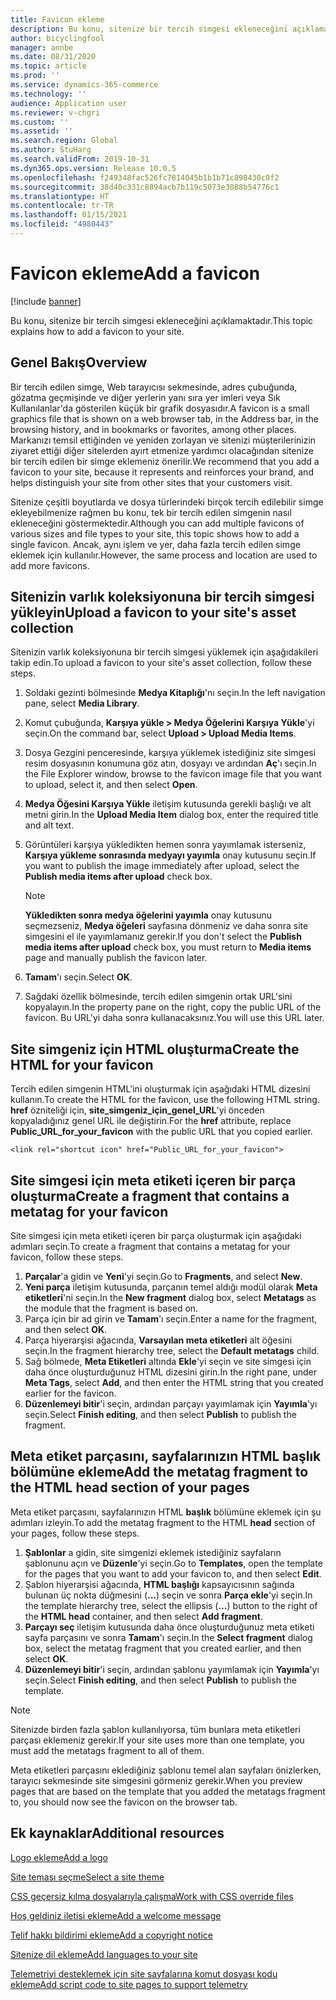 ```yaml
---
title: Favicon ekleme
description: Bu konu, sitenize bir tercih simgesi ekleneceğini açıklamaktadır.
author: bicyclingfool
manager: annbe
ms.date: 08/31/2020
ms.topic: article
ms.prod: ''
ms.service: dynamics-365-commerce
ms.technology: ''
audience: Application user
ms.reviewer: v-chgri
ms.custom: ''
ms.assetid: ''
ms.search.region: Global
ms.author: StuHarg
ms.search.validFrom: 2019-10-31
ms.dyn365.ops.version: Release 10.0.5
ms.openlocfilehash: f249348fac526fc7814045b1b1b71c898430c0f2
ms.sourcegitcommit: 38d40c331c8894acb7b119c5073e3088b54776c1
ms.translationtype: HT
ms.contentlocale: tr-TR
ms.lasthandoff: 01/15/2021
ms.locfileid: "4980443"
---
```

# <a name="add-a-favicon"></a><span data-ttu-id="70abd-103">Favicon ekleme</span><span class="sxs-lookup"><span data-stu-id="70abd-103">Add a favicon</span></span>

[!include [banner](includes/banner.md)]

<span data-ttu-id="70abd-104">Bu konu, sitenize bir tercih simgesi ekleneceğini açıklamaktadır.</span><span class="sxs-lookup"><span data-stu-id="70abd-104">This topic explains how to add a favicon to your site.</span></span>

## <a name="overview"></a><span data-ttu-id="70abd-105">Genel Bakış</span><span class="sxs-lookup"><span data-stu-id="70abd-105">Overview</span></span>

<span data-ttu-id="70abd-106">Bir tercih edilen simge, Web tarayıcısı sekmesinde, adres çubuğunda, gözatma geçmişinde ve diğer yerlerin yanı sıra yer imleri veya Sık Kullanılanlar'da gösterilen küçük bir grafik dosyasıdır.</span><span class="sxs-lookup"><span data-stu-id="70abd-106">A favicon is a small graphics file that is shown on a web browser tab, in the Address bar, in the browsing history, and in bookmarks or favorites, among other places.</span></span> <span data-ttu-id="70abd-107">Markanızı temsil ettiğinden ve yeniden zorlayan ve sitenizi müşterilerinizin ziyaret ettiği diğer sitelerden ayırt etmenize yardımcı olacağından sitenize bir tercih edilen bir simge eklemeniz önerilir.</span><span class="sxs-lookup"><span data-stu-id="70abd-107">We recommend that you add a favicon to your site, because it represents and reinforces your brand, and helps distinguish your site from other sites that your customers visit.</span></span>

<span data-ttu-id="70abd-108">Sitenize çeşitli boyutlarda ve dosya türlerindeki birçok tercih edilebilir simge ekleyebilmenize rağmen bu konu, tek bir tercih edilen simgenin nasıl ekleneceğini göstermektedir.</span><span class="sxs-lookup"><span data-stu-id="70abd-108">Although you can add multiple favicons of various sizes and file types to your site, this topic shows how to add a single favicon.</span></span> <span data-ttu-id="70abd-109">Ancak, aynı işlem ve yer, daha fazla tercih edilen simge eklemek için kullanılır.</span><span class="sxs-lookup"><span data-stu-id="70abd-109">However, the same process and location are used to add more favicons.</span></span>

## <a name="upload-a-favicon-to-your-sites-asset-collection"></a><span data-ttu-id="70abd-110">Sitenizin varlık koleksiyonuna bir tercih simgesi yükleyin</span><span class="sxs-lookup"><span data-stu-id="70abd-110">Upload a favicon to your site's asset collection</span></span>

<span data-ttu-id="70abd-111">Sitenizin varlık koleksiyonuna bir tercih simgesi yüklemek için aşağıdakileri takip edin.</span><span class="sxs-lookup"><span data-stu-id="70abd-111">To upload a favicon to your site's asset collection, follow these steps.</span></span>

1. <span data-ttu-id="70abd-112">Soldaki gezinti bölmesinde **Medya Kitaplığı**'nı seçin.</span><span class="sxs-lookup"><span data-stu-id="70abd-112">In the left navigation pane, select **Media Library**.</span></span>
1. <span data-ttu-id="70abd-113">Komut çubuğunda, **Karşıya yükle \> Medya Öğelerini Karşıya Yükle**'yi seçin.</span><span class="sxs-lookup"><span data-stu-id="70abd-113">On the command bar, select **Upload \> Upload Media Items**.</span></span>
1. <span data-ttu-id="70abd-114">Dosya Gezgini penceresinde, karşıya yüklemek istediğiniz site simgesi resim dosyasının konumuna göz atın, dosyayı ve ardından **Aç**'ı seçin.</span><span class="sxs-lookup"><span data-stu-id="70abd-114">In the File Explorer window, browse to the favicon image file that you want to upload, select it, and then select **Open**.</span></span>
1. <span data-ttu-id="70abd-115">**Medya Öğesini Karşıya Yükle** iletişim kutusunda gerekli başlığı ve alt metni girin.</span><span class="sxs-lookup"><span data-stu-id="70abd-115">In the **Upload Media Item** dialog box, enter the required title and alt text.</span></span>
1. <span data-ttu-id="70abd-116">Görüntüleri karşıya yükledikten hemen sonra yayımlamak isterseniz, **Karşıya yükleme sonrasında medyayı yayımla** onay kutusunu seçin.</span><span class="sxs-lookup"><span data-stu-id="70abd-116">If you want to publish the image immediately after upload, select the **Publish media items after upload** check box.</span></span>

    > [!NOTE]
    > <span data-ttu-id="70abd-117">**Yükledikten sonra medya öğelerini yayımla** onay kutusunu seçmezseniz, **Medya öğeleri** sayfasına dönmeniz ve daha sonra site simgesini el ile yayımlamanız gerekir.</span><span class="sxs-lookup"><span data-stu-id="70abd-117">If you don't select the **Publish media items after upload** check box, you must return to **Media items** page and manually publish the favicon later.</span></span>

1. <span data-ttu-id="70abd-118">**Tamam**'ı seçin.</span><span class="sxs-lookup"><span data-stu-id="70abd-118">Select **OK**.</span></span>
1. <span data-ttu-id="70abd-119">Sağdaki özellik bölmesinde, tercih edilen simgenin ortak URL'sini kopyalayın.</span><span class="sxs-lookup"><span data-stu-id="70abd-119">In the property pane on the right, copy the public URL of the favicon.</span></span> <span data-ttu-id="70abd-120">Bu URL'yi daha sonra kullanacaksınız.</span><span class="sxs-lookup"><span data-stu-id="70abd-120">You will use this URL later.</span></span>

## <a name="create-the-html-for-your-favicon"></a><span data-ttu-id="70abd-121">Site simgeniz için HTML oluşturma</span><span class="sxs-lookup"><span data-stu-id="70abd-121">Create the HTML for your favicon</span></span>

<span data-ttu-id="70abd-122">Tercih edilen simgenin HTML'ini oluşturmak için aşağıdaki HTML dizesini kullanın.</span><span class="sxs-lookup"><span data-stu-id="70abd-122">To create the HTML for the favicon, use the following HTML string.</span></span> <span data-ttu-id="70abd-123">**href** özniteliği için, **site\_simgeniz\_için\_genel\_URL**'yi önceden kopyaladığınız genel URL ile değiştirin.</span><span class="sxs-lookup"><span data-stu-id="70abd-123">For the **href** attribute, replace **Public\_URL\_for\_your\_favicon** with the public URL that you copied earlier.</span></span>

`<link rel="shortcut icon" href="Public_URL_for_your_favicon">`

## <a name="create-a-fragment-that-contains-a-metatag-for-your-favicon"></a><span data-ttu-id="70abd-124">Site simgesi için meta etiketi içeren bir parça oluşturma</span><span class="sxs-lookup"><span data-stu-id="70abd-124">Create a fragment that contains a metatag for your favicon</span></span>

<span data-ttu-id="70abd-125">Site simgesi için meta etiketi içeren bir parça oluşturmak için aşağıdaki adımları seçin.</span><span class="sxs-lookup"><span data-stu-id="70abd-125">To create a fragment that contains a metatag for your favicon, follow these steps.</span></span>

1. <span data-ttu-id="70abd-126">**Parçalar**'a gidin ve **Yeni**'yi seçin.</span><span class="sxs-lookup"><span data-stu-id="70abd-126">Go to **Fragments**, and select **New**.</span></span>
1. <span data-ttu-id="70abd-127">**Yeni parça** iletişim kutusunda, parçanın temel aldığı modül olarak **Meta etiketleri**'ni seçin.</span><span class="sxs-lookup"><span data-stu-id="70abd-127">In the **New fragment** dialog box, select **Metatags** as the module that the fragment is based on.</span></span>
1. <span data-ttu-id="70abd-128">Parça için bir ad girin ve **Tamam**'ı seçin.</span><span class="sxs-lookup"><span data-stu-id="70abd-128">Enter a name for the fragment, and then select **OK**.</span></span>
1. <span data-ttu-id="70abd-129">Parça hiyerarşisi ağacında, **Varsayılan meta etiketleri** alt öğesini seçin.</span><span class="sxs-lookup"><span data-stu-id="70abd-129">In the fragment hierarchy tree, select the **Default metatags** child.</span></span>
1. <span data-ttu-id="70abd-130">Sağ bölmede, **Meta Etiketleri** altında **Ekle**'yi seçin ve site simgesi için daha önce oluşturduğunuz HTML dizesini girin.</span><span class="sxs-lookup"><span data-stu-id="70abd-130">In the right pane, under **Meta Tags**, select **Add**, and then enter the HTML string that you created earlier for the favicon.</span></span> 
1. <span data-ttu-id="70abd-131">**Düzenlemeyi bitir**'i seçin, ardından parçayı yayımlamak için **Yayımla**'yı seçin.</span><span class="sxs-lookup"><span data-stu-id="70abd-131">Select **Finish editing**, and then select **Publish** to publish the fragment.</span></span>

## <a name="add-the-metatag-fragment-to-the-html-head-section-of-your-pages"></a><span data-ttu-id="70abd-132">Meta etiket parçasını, sayfalarınızın HTML başlık bölümüne ekleme</span><span class="sxs-lookup"><span data-stu-id="70abd-132">Add the metatag fragment to the HTML head section of your pages</span></span>

<span data-ttu-id="70abd-133">Meta etiket parçasını, sayfalarınızın HTML **başlık** bölümüne eklemek için şu adımları izleyin.</span><span class="sxs-lookup"><span data-stu-id="70abd-133">To add the metatag fragment to the HTML **head** section of your pages, follow these steps.</span></span>

1. <span data-ttu-id="70abd-134">**Şablonlar** a gidin, site simgenizi eklemek istediğiniz sayfaların şablonunu açın ve **Düzenle**'yi seçin.</span><span class="sxs-lookup"><span data-stu-id="70abd-134">Go to **Templates**, open the template for the pages that you want to add your favicon to, and then select **Edit**.</span></span>
1. <span data-ttu-id="70abd-135">Şablon hiyerarşisi ağacında, **HTML başlığı** kapsayıcısının sağında bulunan üç nokta düğmesini (**...**) seçin ve sonra **Parça ekle**'yi seçin.</span><span class="sxs-lookup"><span data-stu-id="70abd-135">In the template hierarchy tree, select the ellipsis (**...**) button to the right of the **HTML head** container, and then select **Add fragment**.</span></span>
1. <span data-ttu-id="70abd-136">**Parçayı seç** iletişim kutusunda daha önce oluşturduğunuz meta etiketi sayfa parçasını ve sonra **Tamam**'ı seçin.</span><span class="sxs-lookup"><span data-stu-id="70abd-136">In the **Select fragment** dialog box, select the metatag fragment that you created earlier, and then select **OK**.</span></span>
1. <span data-ttu-id="70abd-137">**Düzenlemeyi bitir**'i seçin, ardından şablonu yayımlamak için **Yayımla**'yı seçin.</span><span class="sxs-lookup"><span data-stu-id="70abd-137">Select **Finish editing**, and then select **Publish** to publish the template.</span></span>

> [!NOTE]
> <span data-ttu-id="70abd-138">Sitenizde birden fazla şablon kullanılıyorsa, tüm bunlara meta etiketleri parçası eklemeniz gerekir.</span><span class="sxs-lookup"><span data-stu-id="70abd-138">If your site uses more than one template, you must add the metatags fragment to all of them.</span></span>

<span data-ttu-id="70abd-139">Meta etiketleri parçasını eklediğiniz şablonu temel alan sayfaları önizlerken, tarayıcı sekmesinde site simgesini görmeniz gerekir.</span><span class="sxs-lookup"><span data-stu-id="70abd-139">When you preview pages that are based on the template that you added the metatags fragment to, you should now see the favicon on the browser tab.</span></span>

## <a name="additional-resources"></a><span data-ttu-id="70abd-140">Ek kaynaklar</span><span class="sxs-lookup"><span data-stu-id="70abd-140">Additional resources</span></span>

[<span data-ttu-id="70abd-141">Logo ekleme</span><span class="sxs-lookup"><span data-stu-id="70abd-141">Add a logo</span></span>](add-logo.md)

[<span data-ttu-id="70abd-142">Site teması seçme</span><span class="sxs-lookup"><span data-stu-id="70abd-142">Select a site theme</span></span>](select-site-theme.md)

[<span data-ttu-id="70abd-143">CSS geçersiz kılma dosyalarıyla çalışma</span><span class="sxs-lookup"><span data-stu-id="70abd-143">Work with CSS override files</span></span>](css-override-files.md)

[<span data-ttu-id="70abd-144">Hoş geldiniz iletisi ekleme</span><span class="sxs-lookup"><span data-stu-id="70abd-144">Add a welcome message</span></span>](add-welcome-message.md)

[<span data-ttu-id="70abd-145">Telif hakkı bildirimi ekleme</span><span class="sxs-lookup"><span data-stu-id="70abd-145">Add a copyright notice</span></span>](add-copyright-notice.md)

[<span data-ttu-id="70abd-146">Sitenize dil ekleme</span><span class="sxs-lookup"><span data-stu-id="70abd-146">Add languages to your site</span></span>](add-languages-to-site.md)

[<span data-ttu-id="70abd-147">Telemetriyi desteklemek için site sayfalarına komut dosyası kodu ekleme</span><span class="sxs-lookup"><span data-stu-id="70abd-147">Add script code to site pages to support telemetry</span></span>](add-telemetry.md)

